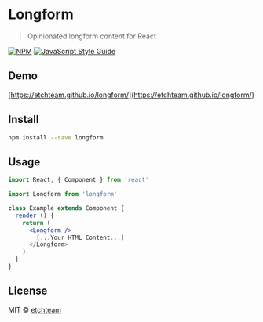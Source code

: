 # Longform

> Opinionated longform content for React

[![NPM](https://img.shields.io/npm/v/longform.svg)](https://www.npmjs.com/package/longform) [![JavaScript Style Guide](https://img.shields.io/badge/code_style-standard-brightgreen.svg)](https://standardjs.com)

## Demo

[https://etchteam.github.io/longform/](https://etchteam.github.io/longform/)

## Install

```bash
npm install --save longform
```

## Usage

```jsx
import React, { Component } from 'react'

import Longform from 'longform'

class Example extends Component {
  render () {
    return (
      <Longform />
        [...Your HTML Content...]
      </Longform>
    )
  }
}
```

## License

MIT © [etchteam](https://github.com/etchteam)
